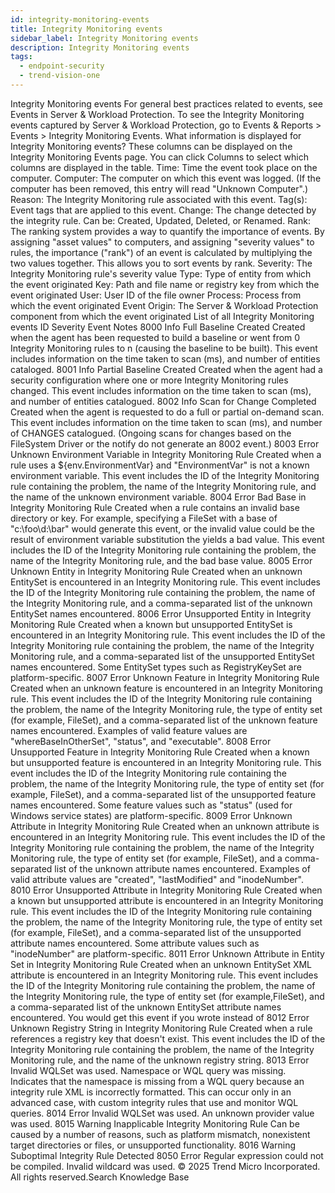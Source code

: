```yaml
---
id: integrity-monitoring-events
title: Integrity Monitoring events
sidebar_label: Integrity Monitoring events
description: Integrity Monitoring events
tags:
  - endpoint-security
  - trend-vision-one
---
```


 Integrity Monitoring events For general best practices related to events, see Events in Server & Workload Protection. To see the Integrity Monitoring events captured by Server & Workload Protection, go to Events & Reports > Events > Integrity Monitoring Events. What information is displayed for Integrity Monitoring events? These columns can be displayed on the Integrity Monitoring Events page. You can click Columns to select which columns are displayed in the table. Time: Time the event took place on the computer. Computer: The computer on which this event was logged. (If the computer has been removed, this entry will read "Unknown Computer".) Reason: The Integrity Monitoring rule associated with this event. Tag(s): Event tags that are applied to this event. Change: The change detected by the integrity rule. Can be: Created, Updated, Deleted, or Renamed. Rank: The ranking system provides a way to quantify the importance of events. By assigning "asset values" to computers, and assigning "severity values" to rules, the importance ("rank") of an event is calculated by multiplying the two values together. This allows you to sort events by rank. Severity: The Integrity Monitoring rule's severity value Type: Type of entity from which the event originated Key: Path and file name or registry key from which the event originated User: User ID of the file owner Process: Process from which the event originated Event Origin: The Server & Workload Protection component from which the event originated List of all Integrity Monitoring events ID Severity Event Notes 8000 Info Full Baseline Created Created when the agent has been requested to build a baseline or went from 0 Integrity Monitoring rules to n (causing the baseline to be built). This event includes information on the time taken to scan (ms), and number of entities cataloged. 8001 Info Partial Baseline Created Created when the agent had a security configuration where one or more Integrity Monitoring rules changed. This event includes information on the time taken to scan (ms), and number of entities catalogued. 8002 Info Scan for Change Completed Created when the agent is requested to do a full or partial on-demand scan. This event includes information on the time taken to scan (ms), and number of CHANGES catalogued. (Ongoing scans for changes based on the FileSystem Driver or the notify do not generate an 8002 event.) 8003 Error Unknown Environment Variable in Integrity Monitoring Rule Created when a rule uses a ${env.EnvironmentVar} and "EnvironmentVar" is not a known environment variable. This event includes the ID of the Integrity Monitoring rule containing the problem, the name of the Integrity Monitoring rule, and the name of the unknown environment variable. 8004 Error Bad Base in Integrity Monitoring Rule Created when a rule contains an invalid base directory or key. For example, specifying a FileSet with a base of "c:\foo\d:\bar" would generate this event, or the invalid value could be the result of environment variable substitution the yields a bad value. This event includes the ID of the Integrity Monitoring rule containing the problem, the name of the Integrity Monitoring rule, and the bad base value. 8005 Error Unknown Entity in Integrity Monitoring Rule Created when an unknown EntitySet is encountered in an Integrity Monitoring rule. This event includes the ID of the Integrity Monitoring rule containing the problem, the name of the Integrity Monitoring rule, and a comma-separated list of the unknown EntitySet names encountered. 8006 Error Unsupported Entity in Integrity Monitoring Rule Created when a known but unsupported EntitySet is encountered in an Integrity Monitoring rule. This event includes the ID of the Integrity Monitoring rule containing the problem, the name of the Integrity Monitoring rule, and a comma-separated list of the unsupported EntitySet names encountered. Some EntitySet types such as RegistryKeySet are platform-specific. 8007 Error Unknown Feature in Integrity Monitoring Rule Created when an unknown feature is encountered in an Integrity Monitoring rule. This event includes the ID of the Integrity Monitoring rule containing the problem, the name of the Integrity Monitoring rule, the type of entity set (for example, FileSet), and a comma-separated list of the unknown feature names encountered. Examples of valid feature values are "whereBaseInOtherSet", "status", and "executable". 8008 Error Unsupported Feature in Integrity Monitoring Rule Created when a known but unsupported feature is encountered in an Integrity Monitoring rule. This event includes the ID of the Integrity Monitoring rule containing the problem, the name of the Integrity Monitoring rule, the type of entity set (for example, FileSet), and a comma-separated list of the unsupported feature names encountered. Some feature values such as "status" (used for Windows service states) are platform-specific. 8009 Error Unknown Attribute in Integrity Monitoring Rule Created when an unknown attribute is encountered in an Integrity Monitoring rule. This event includes the ID of the Integrity Monitoring rule containing the problem, the name of the Integrity Monitoring rule, the type of entity set (for example, FileSet), and a comma-separated list of the unknown attribute names encountered. Examples of valid attribute values are "created", "lastModified" and "inodeNumber". 8010 Error Unsupported Attribute in Integrity Monitoring Rule Created when a known but unsupported attribute is encountered in an Integrity Monitoring rule. This event includes the ID of the Integrity Monitoring rule containing the problem, the name of the Integrity Monitoring rule, the type of entity set (for example, FileSet), and a comma-separated list of the unsupported attribute names encountered. Some attribute values such as "inodeNumber" are platform-specific. 8011 Error Unknown Attribute in Entity Set in Integrity Monitoring Rule Created when an unknown EntitySet XML attribute is encountered in an Integrity Monitoring rule. This event includes the ID of the Integrity Monitoring rule containing the problem, the name of the Integrity Monitoring rule, the type of entity set (for example,FileSet), and a comma-separated list of the unknown EntitySet attribute names encountered. You would get this event if you wrote <FileSet dir="c:\foo"> instead of <FileSet base="c:\foo"> 8012 Error Unknown Registry String in Integrity Monitoring Rule Created when a rule references a registry key that doesn't exist. This event includes the ID of the Integrity Monitoring rule containing the problem, the name of the Integrity Monitoring rule, and the name of the unknown registry string. 8013 Error Invalid WQLSet was used. Namespace or WQL query was missing. Indicates that the namespace is missing from a WQL query because an integrity rule XML is incorrectly formatted. This can occur only in an advanced case, with custom integrity rules that use and monitor WQL queries. 8014 Error Invalid WQLSet was used. An unknown provider value was used. 8015 Warning Inapplicable Integrity Monitoring Rule Can be caused by a number of reasons, such as platform mismatch, nonexistent target directories or files, or unsupported functionality. 8016 Warning Suboptimal Integrity Rule Detected 8050 Error Regular expression could not be compiled. Invalid wildcard was used. © 2025 Trend Micro Incorporated. All rights reserved.Search Knowledge Base